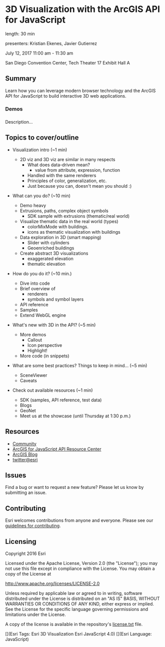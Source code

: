 # 3D Visualization with the ArcGIS API for JavaScript

length: 30 min

presenters: Kristian Ekenes, Javier Gutierrez

July 12, 2017 11:00 am - 11:30 am

San Diego Convention Center, Tech Theater 17 Exhibit Hall A

## Summary

Learn how you can leverage modern browser technology and the ArcGIS API for JavaScript to build interactive 3D web applications.

### Demos

##### []()

Description...

## Topics to cover/outline

* Visualization intro (~1 min)
  * 2D viz and 3D viz are similar in many respects
    - What does data-driven mean?
      - value from attribute, expression, function
    - Handled with the same renderers
    - Principles of color, generalization, etc.
    - Just because you can, doesn't mean you should :)
* What can you do? (~10 min)
  * Demo heavy
  * Extrusions, paths, complex object symbols
    - SDK sample with extrusions (thematic/real world)
  * Visualize thematic data in the real world (types)
    - colorMixMode with buildings.
    - icons as thematic visualization with buildings
  * Data exploration in 3D (smart mapping)
    - Slider with cylinders
    - Geoenriched buildings
  * Create abstract 3D visualizations
    - exaggerated elevation
    - thematic elevation

* How do you do it? (~10 min.)
  * Dive into code
  * Brief overview of
    - renderers
    - symbols and symbol layers
  * API reference
  * Samples
  * Extend WebGL engine

* What's new with 3D in the API? (~5 min)
  * More demos
    - Callout
    - Icon perspective
    - Highlight!
  * More code (in snippets)

* What are some best practices? Things to keep in mind... (~5 min)
  * SceneViewer
  * Caveats
* Check out available resources (~1 min)
  * SDK (samples, API reference, test data)
  * Blogs
  * GeoNet
  * Meet us at the showcase (until Thursday at 1:30 p.m.)

## Resources

* [Community](https://developers.arcgis.com/en/javascript/jshelp/community.html)
* [ArcGIS for JavaScript API Resource Center](http://help.arcgis.com/en/webapi/javascript/arcgis/index.html)
* [ArcGIS Blog](http://blogs.esri.com/esri/arcgis/)
* [twitter@esri](http://twitter.com/esri)

## Issues

Find a bug or want to request a new feature?  Please let us know by submitting an issue.

## Contributing

Esri welcomes contributions from anyone and everyone. Please see our [guidelines for contributing](https://github.com/esri/contributing).

## Licensing
Copyright 2016 Esri

Licensed under the Apache License, Version 2.0 (the "License");
you may not use this file except in compliance with the License.
You may obtain a copy of the License at

   http://www.apache.org/licenses/LICENSE-2.0

Unless required by applicable law or agreed to in writing, software
distributed under the License is distributed on an "AS IS" BASIS,
WITHOUT WARRANTIES OR CONDITIONS OF ANY KIND, either express or implied.
See the License for the specific language governing permissions and
limitations under the License.

A copy of the license is available in the repository's [license.txt](license.txt) file.

[](Esri Tags: Esri 3D Visualization Esri JavaScript 4.0)
[](Esri Language: JavaScript)
